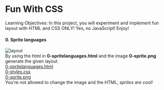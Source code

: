 # Fun With CSS
Learning Objectives:
In this project, you will experiment and implement fun layout with HTML and CSS ONLY!
Yes, no JavaScript!
Enjoy!

#### 0. Sprite languages
![layout](https://holbertonintranet.s3.amazonaws.com/uploads/medias/2020/2/94aa60f76c412f40a87b.png?X-Amz-Algorithm=AWS4-HMAC-SHA256&X-Amz-Credential=AKIARDDGGGOUWMNL5ANN%2F20210822%2Fus-east-1%2Fs3%2Faws4_request&X-Amz-Date=20210822T193709Z&X-Amz-Expires=86400&X-Amz-SignedHeaders=host&X-Amz-Signature=3a4271ea59517744f500a71c3b4f5305a5eb40715db087ff46f9e0379a423fd7)\
By using the html in **0-spritelanguages.html** and the image **0-sprite.png** generate the given layout.\
[0-spritelanguages.html](0-Spritelanguages.html)\
[0-styles.css](0-styles.css)\
[0-sprite.png](0-sprite.png)\
You're not allowed to change the image and the HTML, *sprites are cool!*

